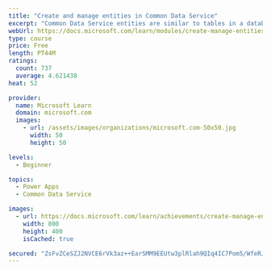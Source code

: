 ```yaml
---
title: "Create and manage entities in Common Data Service"
excerpt: "Common Data Service entities are similar to tables in a database. Every instance of a Common Data Service database includes a base set of entities that provide structure for data that is commonly used by business applications."
webUrl: https://docs.microsoft.com/learn/modules/create-manage-entities/
type: course
price: Free
length: PT44M
ratings:
  count: 737
  average: 4.621438
heat: 52

provider:
  name: Microsoft Learn
  domain: microsoft.com
  images:
    - url: /assets/images/organizations/microsoft.com-50x50.jpg
      width: 50
      height: 50

levels:
  - Beginner

topics:
  - Power Apps
  - Common Data Service

images:
  - url: https://docs.microsoft.com/learn/achievements/create-manage-entities-social.png
    width: 800
    height: 400
    isCached: true

secured: "ZsFvZCeSZJ2NVCE6rVk3az++EarSMM9EEUtw3plRlah9QIq4IC7Pom5/WfeRJ2Wb85mZQuY2XP+0DywsUEfiVqfOOzllZkrRc6XxrGu5eFNZwC/Khor4v9mCZmhMXEyPfos5x6Bc2g3jnN6D0OLuufRptoSdVC0mFIdShxtX6OR2nvish9h+BHcUS4LLCwKSMBm+t9m9DkmVVNGmMANLMG1zFBuAtURi44ll3m63D7jXWJe28rV0OpmWUv+4zWFWg7ntBzNYGAJ/cOEcBocIZgQZUp7pHSPGWof4ONKjTox3QnyoUjrip5Vi5XEKGED9vtuBJm60PvAXRhGydUcajb+/n9iPu7WsnoCEhVMhMXN4Bd3seX3PP/fntbgGiH41sDGLBM1FNMsd7i0zpH5GuSqSooB7RA2IIaH69dtN2rc=;HOFZo2HxHg7T4tgs8qb08A=="
---
```


